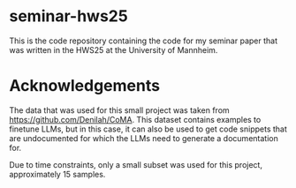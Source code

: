 # seminar-hws25
This is the code repository containing the code for my seminar paper that was written in the HWS25 at the University of Mannheim.

# Acknowledgements
The data that was used for this small project was taken from https://github.com/Denilah/CoMA. This dataset contains examples to finetune LLMs, but in this case, it can also be used to get code snippets
that are undocumented for which the LLMs need to generate a documentation for.

Due to time constraints, only a small subset was used for this project, approximately 15 samples.
